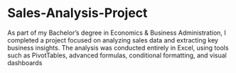 # Sales-Analysis-Project
As part of my Bachelor’s degree in Economics &amp; Business Administration, I completed a project focused on analyzing sales data and extracting key business insights. The analysis was conducted entirely in Excel, using tools such as PivotTables, advanced formulas, conditional formatting, and visual dashboards
